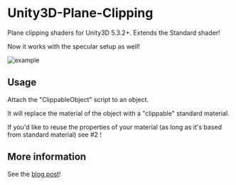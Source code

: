 # Unity3D-Plane-Clipping
Plane clipping shaders for Unity3D 5.3.2+. Extends the Standard shader!

Now it works with the specular setup as well!

![example](http://i.imgur.com/sHb2Y1H.png)

## Usage

Attach the "ClippableObject" script to an object.

It will replace the material of the object with a "clippable" standard material.

If you'd like to reuse the properties of your material (as long as it's based from standard material) see #2 !

## More information

See the [blog post](http://www.toxicfork.com/194/per-object-clipping-planes-shader-in-unity3d-5)!